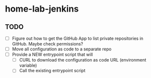 # home-lab-jenkins

## TODO

-   [ ] Figure out how to get the GitHub App to list private repositories in GitHub. Maybe check permissions?
-   [ ] Move all configuration as code to a separate repo
-   [ ] Provide a NEW entrypoint script that will
    -   [ ] CURL to download the configuration as code URL (environment variable)
    -   [ ] Call the existing entrypoint script
